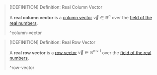 >[!DEFINITION] Definition: Real Column Vector
>
>A **real column vector** is a [column vector](../Column%20Vector.md) $\vec{v} \in \mathbb{R}^n$ over the [field of the real numbers](../../../../Fields/The%20Real%20Numbers/index.md).
>
>^column-vector
>

>[!DEFINITION] Definition: Real Row Vector
>
>A **real row vector** is a [row vector](../Row%20Vector.md) $\vec{v} \in \mathbb{R}^{n \times 1}$ over the [field of the real numbers](../../../../Fields/The%20Real%20Numbers/index.md).
>
>^row-vector
>